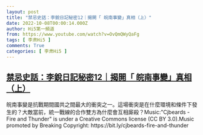 ```yaml
---
layout: post
title: "禁忌史話：李銳日記秘密12｜揭開「 皖南事變」真相（上）"
date: 2022-10-08T00:00:14.000Z
author: Hi5第一頻道
from: https://www.youtube.com/watch?v=OvQmQWyQaFg
tags: [ 李肃Hi5 ]
comments: True
categories: [ 李肃Hi5 ]
---
```

<!--1665187214000-->
[禁忌史話：李銳日記秘密12｜揭開「 皖南事變」真相（上）](https://www.youtube.com/watch?v=OvQmQWyQaFg)
------

<div>
皖南事變是抗戰期間國共之間最大的衝突之一。這場衝突是在什麼環境和條件下發生的？大敵當前，統一戰線的合作雙方為什麼會互相廝殺？Music:"Cjbeards - Fire and Thunder" is under a Creative Commons license (CC BY 3.0).Music promoted by Breaking Copyright: https://bit.ly/cjbeards-fire-and-thunder
</div>
